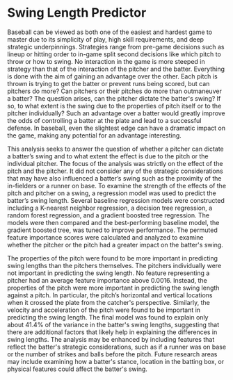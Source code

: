 # Swing Length Predictor
Baseball can be viewed as both one of the easiest and hardest game to master due to its simplicity of play, high skill requirements, and deep strategic underpinnings. Strategies range from pre-game decisions such as lineup or hitting order to in-game split second decisions like which pitch to throw or how to swing. No interaction in the game is more steeped in strategy than that of the interaction of the pitcher and the batter. Everything is done with the aim of gaining an advantage over the other. Each pitch is thrown is trying to get the batter or prevent runs being scored, but can pitchers do more? Can pitchers or their pitches do more than outmaneuver a batter? The question arises, can the pitcher dictate the batter's swing? If so, to what extent is the swing due to the properties of pitch itself or to the pitcher individually? Such an advantage over a batter would greatly improve the odds of controlling a batter at the plate and lead to a successful defense. In baseball, even the slightest edge can have a dramatic impact on the game, making any potential for an advantage interesting. 

This analysis seeks to answer the question of whether a pitcher can dictate a batter’s swing and to what extent the effect is due to the pitch or the individual pitcher. The focus of the analysis was strictly on the effect of the pitch and the pitcher. It did not consider any of the strategic considerations that may have also influenced a batter’s swing such as the proximity of the in-fielders or a runner on base. To examine the strength of the effects of the pitch and pitcher on a swing, a regression model was used to predict the batter’s swing length. Several baseline regression models were constructed including a K-nearest neighbor regression, a decision tree regression, a random forest regression, and a gradient boosted tree regression. The models were then compared and the best-performing baseline model, the gradient boosted tree, was tuned to improve performance. The permuted feature importance scores were calculated and analyzed to examine whether the pitcher or the pitch had a greater impact on the batter's swing.

The properties of the pitch were found to be more important in predicting swing lengths than the pitchers themselves. The pitchers individually were not important in predicting the swing length. No feature representing a pitcher had an average feature importance above 0.0016. Instead, the properties of the pitch were more important in predicting the swing length against a pitch. In particular, the pitch’s horizontal and vertical locations when it crossed the plate from the catcher's perspective. Similarly, the velocity and acceleration of the pitch were found to be important in predicting the swing length. The final model was found to explain only about 41.4% of the variance in the batter's swing lengths, suggesting that there are additional factors that likely help in explaining the differences in swing lengths. The analysis may be enhanced by including features that reflect the batter's strategic considerations, such as if a runner was on base or the number of strikes and balls before the pitch. Future research areas may include examining how a batter's stance, location in the batting box, or physical features could affect the batter's swing.
